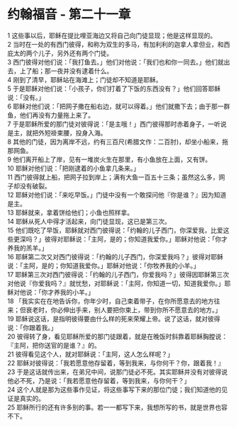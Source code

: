 # 约翰福音 - 第二十一章
  
 1 这些事以后，耶稣在提比哩亚海边又将自己向门徒显现；他是这样显现的。  
 2 当时在一处的有西门彼得，和称为双生的多马，有加利利的迦拿人拿但业，和西庇太的两个儿子，另外还有两个门徒。  
 3 西门彼得对他们说：「我打鱼去。」他们对他说：「我们也和你一同去。」他们就出去，上了船；那一夜并没有逮着什么。  
 4 刚到了清早，耶稣站在海滩上；门徒却不知道是耶稣。  
 5 于是耶稣对他们说：「小孩子，你们打着了下饭的东西没有？」他们回答耶稣说：「没有。」  
 6 耶稣对他们说：「把网子撒在船右边，就可以得着。」他们就撒下去；由于那一群鱼，他们再没有力量拖上来了。  
 7 于是耶稣所爱的那门徒对彼得说：「是主哦！」西门彼得那时赤着身子，一听说是主，就把外短褂束腰，投身入海。  
 8 其他的门徒，因为离岸不远，约有三百尺(希腊文作：二百肘)，却坐小船来，拖那网鱼。  
 9 他们离开船上了岸，见有一堆炭火生在那里，有小鱼放在上面，又有饼。  
 10 耶稣对他们说：「把刚逮着的小鱼拿几条来。」  
 11 西门彼得就上船，把网子拉到岸上；满有大鱼一百五十三条；虽然这么多，网子却没有破裂。  
 12 耶稣对他们说：「来吃早饭。」门徒中没有一个敢探问他『你是谁？』因为知道是主。  
 13 耶稣就来，拿着饼给他们；小鱼也照样拿。  
 14 耶稣从死人中得才活起来，向门徒显现，这已是第三次。  
 15 他们既吃了早饭，耶稣就对西门彼得说：「约翰的儿子西门，你深爱我，比爱这些更深吗？」彼得对耶稣说：「主阿，是的；你知道我爱你。」耶稣对他说：「你才养我的羔羊。」  
 16 耶稣第二次又对西门彼得说：「约翰的儿子西门，你深爱我吗？」彼得对耶稣说：「主阿，是的；你知道我爱你。」耶稣对他说：「你牧养我的小羊。」  
 17 耶稣第三次对西门彼得说：「约翰的儿子西门，你爱我吗？」彼得因耶稣第三次对他说『你爱我吗？』就忧愁，对耶稣说：「主阿，你知道一切，知道我爱你。」耶稣对他说：「你才养我的小羊。」  
 18 「我实实在在地告诉你，你年少时，自己束着带子，在你所愿意去的地方往来；但衰老时，你必伸出手来，别人要把你束上，带到你所不愿意去的地方。」  
 19 耶稣说这话，是指明彼得要由什么样的死来荣耀上帝。说了这话，就对彼得说：「你跟着我。」  
 20 彼得转了身，看见耶稣所爱的那门徒跟着，就是在晚饭时斜靠着耶稣胸膛说：『主阿，把你送官的是谁？』的。  
 21 彼得看见这个人，就对耶稣说：「主阿，这人怎么样呢？」  
 22 耶稣对彼得说：「我若愿意他存留着，等到我来，与你何干？你，跟着我！』  
 23 于是这话就传出来，在弟兄中间，说那门徒必不死。其实耶稣并没有对彼得说他必不死，乃是说：「我若愿意他存留着，等到我来，与你何干？」  
 24 这个人就是那为这些事作见证，将这些事写下来的那位门徒；我们知道他的见证是真实的。  
 25 耶稣所行的还有许多别的事。若一一都写下来，我想所写的书，就是世界也容不下。